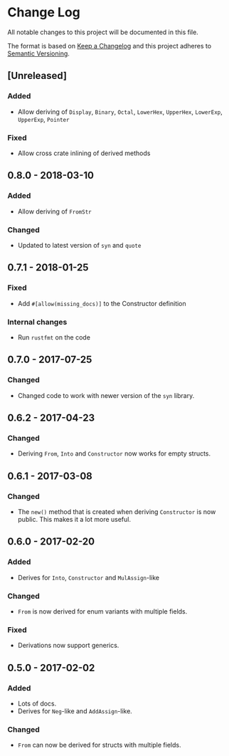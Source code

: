 # Change Log

All notable changes to this project will be documented in this file.

The format is based on [Keep a Changelog](http://keepachangelog.com/)
and this project adheres to [Semantic Versioning](http://semver.org/).

## [Unreleased]

### Added
- Allow deriving of `Display`, `Binary`, `Octal`, `LowerHex`, `UpperHex`, `LowerExp`, `UpperExp`, `Pointer`

### Fixed
- Allow cross crate inlining of derived methods

## 0.8.0 - 2018-03-10

### Added
- Allow deriving of `FromStr`

### Changed
- Updated to latest version of `syn` and `quote`

## 0.7.1 - 2018-01-25

### Fixed
- Add `#[allow(missing_docs)]` to the Constructor definition

### Internal changes
- Run `rustfmt` on the code


## 0.7.0 - 2017-07-25

### Changed
- Changed code to work with newer version of the `syn` library.

## 0.6.2 - 2017-04-23

### Changed
- Deriving `From`, `Into` and `Constructor` now works for empty structs.


## 0.6.1 - 2017-03-08

### Changed
- The `new()` method that is created when deriving `Constructor` is now public.
  This makes it a lot more useful.


## 0.6.0 - 2017-02-20

### Added

- Derives for `Into`, `Constructor` and `MulAssign`-like

### Changed

- `From` is now derived for enum variants with multiple fields.

### Fixed

- Derivations now support generics.


## 0.5.0 - 2017-02-02

### Added

- Lots of docs.
- Derives for `Neg`-like and `AddAssign`-like.

### Changed
- `From` can now be derived for structs with multiple fields.
